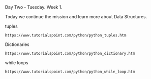 Day Two - Tuesday. Week 1.

Today we continue the mission and learn more about Data Structures.

tuples
```
https://www.tutorialspoint.com/python/python_tuples.htm
```


Dictionaries
```
https://www.tutorialspoint.com/python/python_dictionary.htm
```

while loops
```
https://www.tutorialspoint.com/python/python_while_loop.htm
```
